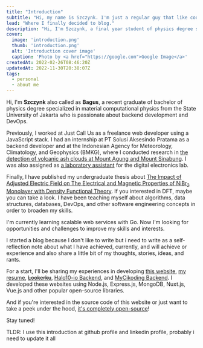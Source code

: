 ```yaml
---
title: "Introduction"
subtitle: "Hi, my name is Szczynk. I'm just a regular guy that like coding."
lead: "Where I finally decided to blog."
description: "Hi, I'm Szczynk, a final year student of physics degree specialized in material computational physics from State University of Jakarta. Currently working on bachelor thesis about the effect of external electric field on electrical and magnetic properties of NiBr2 monolayer based density functional theory (DFT)."
cover:
  image: 'introduction.png'
  thumb: 'introduction.png'
  alt: 'Introduction cover image'
  caption: 'Photo by <a href="https://google.com">Google Image</a>'
createdAt: 2022-02-26T08:46:20Z
updatedAt: 2022-11-30T20:38:07Z
tags:
  - personal
  - about me
---
```


Hi, I'm **Szczynk** also called as **Bagus**, a recent graduate of bachelor of physics degree specialized in material computational physics from the State University of Jakarta who is passionate about backend development and DevOps.

Previously, I worked at Just Call Us as a freelance web developer using a JavaScript stack. I had an internship at PT Solusi Aksesindo Pratama as a backend developer and at the Indonesian Agency for Meteorology, Climatology, and Geophysics (BMKG), where I conducted research in [the detection of volcanic ash clouds at Mount Agung and Mount Sinabung](https://github.com/szczynk/deteksi_awan_debu_vulkanik_RST_ASH). I was also assigned as [a laboratory assistant](http://www.youtube.com/playlist?list=PLURK9u9eO2bms7hNIf-4Eu-SatogRvxj1) for the digital electronics lab.

Finally, I have published my undergraduate thesis about [The Impact of Adjusted Electric Field on The Electrical and Magnetic Properties of NiBr<sub>2</sub> Monolayer with Density Functional Theory](https://iopscience.iop.org/article/10.1088/1742-6596/2377/1/012021). If you interested in DFT, maybe you can take a look. I have been teaching myself about algorithms, data structures, databases, DevOps, and other software engineering concepts in order to broaden my skills.

I'm currently learning scalable web services with Go. Now I'm looking for opportunities and challenges to improve my skills and interests.

I started a blog because I don't like to write but i need to write as a self-reflection note about what I have achieved, currently, and will achieve or experience and also share a little bit of my thoughts, stories, ideas, and rants.

For a start, I'll be sharing my experiences in developing [this website](https://github.com/szczynk/blog), [my resume](https://szczynk.github.io/resume/), [~~Lookerku~~](https://test.lookerku.com/), [Halo10-io Backend](https://www.halo10-io.com/), and [MyCikoding Backend](mycikoding.vercel.app). I developed these websites using Node.js, Express.js, MongoDB, Nuxt.js, Vue.js and other popular open-source libraries.

And if you're interested in the source code of this website or just want to take a peek under the hood, [it's completely open-source](https://github.com/szczynk/blog)!

Stay tuned!

TLDR: I use this introduction at github profile and linkedin profile, probably i need to update it all
